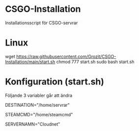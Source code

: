 # CSGO-Installation
Installationsscript för CSGO-servrar

# Linux
wget https://raw.githubusercontent.com/Grozit/CSGO-Installation/main/start.sh
chmod 777 start.sh
sudo bash start.sh

# Konfiguration (start.sh)

Följande 3 variabler går att ändra

DESTINATION="/home/servrar"

STEAMCMD="/home/steamcmd"

SERVERNAMN="Cloudnet"
